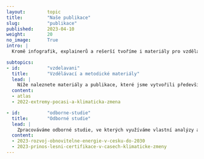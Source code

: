 ```yaml
---
layout:        topic
title:         "Naše publikace"
slug:          "publikace"
published:     2023-04-10
weight:        20
no_image:      True
intro: |
  Kromě infografik, explainerů a rešerší tvoříme i materiály pro vzdělávání a zpracováváme odborné studie. Na publikacích často spolupracujeme s dalšími aktéry – ať už jde o nevládní organizace, firmy nebo tvůrce politik a politické představitele.

subtopics:
- id:          "vzdelavani"
  title:       "Vzdělávací a metodické materiály"
  lead: |
    Níže naleznete materiály a publikace, které jsme vytvořili především (ale nejen) pro vyučující a studenty. Naši klíčovou publikaci představuje Atlas klimatické změny, který je základním průvodcem změnami v atmosféře a riziky oteplování. Dále zde naleznete i zahraniční materiály, které jsme přeložili a doplnili o český kontext.
  content:
  - atlas
  - 2022-extremy-pocasi-a-klimaticka-zmena

- id:          "odborne-studie"
  title:       "Odborné studie"
  lead: |
    Zpracováváme odborné studie, ve kterých využíváme vlastní analýzy a modelování. Pokud byste chtěli využít naši expertízu a nechat si námi nějakou studii nebo její část vypracovat, [ozvěte se nám](/o-nas#kontaktni-udaje).
  content:
  - 2023-rozvoj-obnovitelne-energie-v-cesku-do-2030
  - 2023-prinos-lesni-certifikace-v-casech-klimaticke-zmeny
---
```

